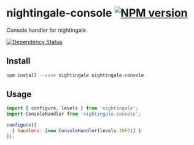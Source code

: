 # nightingale-console [![NPM version][npm-image]][npm-url]

Console handler for nightingale

[![Dependency Status][daviddm-image]][daviddm-url]

## Install

```sh
npm install --save nightingale nightingale-console
```

## Usage

```js
import { configure, levels } from 'nightingale';
import ConsoleHandler from 'nightingale-console';

configure([
  { handlers: [new ConsoleHandler(levels.INFO)] }
]);
```

[npm-image]: https://img.shields.io/npm/v/nightingale-console.svg?style=flat-square
[npm-url]: https://npmjs.org/package/nightingale-console
[daviddm-image]: https://david-dm.org/nightingalejs/nightingale-console.svg?style=flat-square
[daviddm-url]: https://david-dm.org/nightingalejs/nightingale-console
